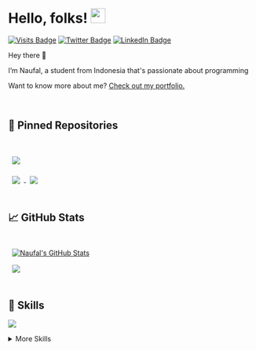 # Hello, folks! <img src="https://raw.githubusercontent.com/MartinHeinz/MartinHeinz/master/wave.gif" width="30px">

[![Visits Badge](https://badges.pufler.dev/visits/auliamnaufal/auliamnaufal)](https://github.com/auliamnaufal)
[![Twitter Badge](https://img.shields.io/badge/Twitter-Profile-informational?style=flat&logo=twitter&logoColor=white&color=1CA2F1)](https://twitter.com/auliamnaufal)
[![LinkedIn Badge](https://img.shields.io/badge/LinkedIn-Profile-informational?style=flat&logo=linkedin&logoColor=white&color=0D76A8)](https://www.linkedin.com/in/muhammad-naufal-aulia-99270b1ab/)

Hey there 👋

I’m Naufal, a student from Indonesia that's passionate about programming 

Want to know more about me? [Check out my portfolio.]()


<br>

## 📌 Pinned Repositories

<br>

<a href="https://github.com/auliamnaufal/Summaball">
  <img align="center" style="margin:1rem 0.5rem" src="https://github-readme-stats.vercel.app/api/pin/?username=auliamnaufal&repo=Summaball&title_color=ffffff&text_color=c9cacc&icon_color=4AB197&bg_color=1A2B34" />
</a>

<br>

<a href="https://github.com/auliamnaufal/Kulinaria">
  <img align="center" style="margin:0.5rem" src="https://github-readme-stats.vercel.app/api/pin/?username=auliamnaufal&repo=Kulinaria&title_color=ffffff&text_color=c9cacc&icon_color=4AB197&bg_color=1A2B34" />
</a>

<a href="https://github.com/auliamnaufal/Mealcher">
  <img align="center" style="margin:0.5rem" src="https://github-readme-stats.vercel.app/api/pin/?username=auliamnaufal&repo=Mealcher&title_color=ffffff&text_color=c9cacc&icon_color=4AB197&bg_color=1A2B34" />
</a>

<br>
<br>

## &#x1f4c8; GitHub Stats

<br>

<a href="https://github.com/auliamnaufal">
  <img align="center" style="margin:0.5rem" src="https://github-readme-stats.vercel.app/api?username=auliamnaufal&show_icons=true&line_height=27&count_private=true&title_color=ffffff&text_color=c9cacc&icon_color=4AB097&bg_color=1A2B34" alt="Naufal's GitHub Stats" />
</a>
<br>

<a href="https://github.com/auliamnaufal">
  <img align="center" style="margin:0.5rem" src="https://github-readme-stats.vercel.app/api/top-langs/?username=auliamnaufal&&title_color=ffffff&text_color=c9cacc&icon_color=4AB197&bg_color=1A2B34" />
</a>



<br>
<br>

## 💼 Skills

![](https://img.shields.io/badge/Code-JavaScript-informational?style=flat&logo=JavaScript&logoColor=white&color=4AB197)


<details>
<summary>More Skills</summary>
<br>

![](https://img.shields.io/badge/Style-CSS-informational?style=flat&logo=css3&logoColor=white&color=4AB197)
![](https://img.shields.io/badge/Style-Sass-informational?style=flat&logo=Sass&logoColor=white&color=4AB197)
<br>

![](https://img.shields.io/badge/Test-Jasmine-informational?style=flat&logo=Jasmine&logoColor=white&color=4AB197)
![](https://img.shields.io/badge/Test-Jest-informational?style=flat&logo=jest&logoColor=white&color=4AB197)
<br>

![](https://img.shields.io/badge/Tools-Docker-informational?style=flat&logo=docker&logoColor=white&color=4AB197)
![](https://img.shields.io/badge/Tools-Netlify-informational?style=flat&logo=netlify&logoColor=white&color=4AB197)
![](https://img.shields.io/badge/Tools-NPM-informational?style=flat&logo=npm&logoColor=white&color=4AB197)
![](https://img.shields.io/badge/Tools-Postman-informational?style=flat&logo=Postman&logoColor=white&color=4AB197)
![](https://img.shields.io/badge/Tools-AdobeXD-informational?style=flat&logo=Adobe-XD&logoColor=white&color=4AB197)
![](https://img.shields.io/badge/Tools-GitHub-informational?style=flat&logo=GitHub&logoColor=white&color=4AB197)



</details>

